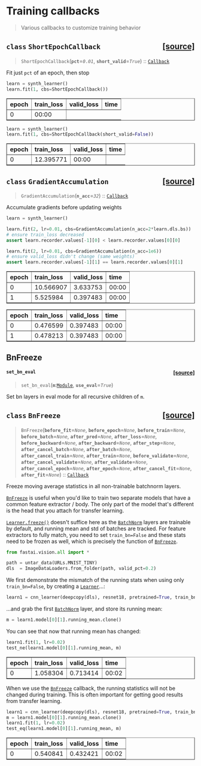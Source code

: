 # Training callbacks
> Various callbacks to customize training behavior



<h2 id="ShortEpochCallback" class="doc_header"><code>class</code> <code>ShortEpochCallback</code><a href="https://github.com/fastai/fastai/tree/master/fastai/callback/training.py#L12" class="source_link" style="float:right">[source]</a></h2>

> <code>ShortEpochCallback</code>(**`pct`**=*`0.01`*, **`short_valid`**=*`True`*) :: [`Callback`](/callback.core.html#Callback)

Fit just `pct` of an epoch, then stop


```python
learn = synth_learner()
learn.fit(1, cbs=ShortEpochCallback())
```


<table border="1" class="dataframe">
  <thead>
    <tr style="text-align: left;">
      <th>epoch</th>
      <th>train_loss</th>
      <th>valid_loss</th>
      <th>time</th>
    </tr>
  </thead>
  <tbody>
    <tr>
      <td>0</td>
      <td>00:00</td>
    </tr>
  </tbody>
</table>


```python
learn = synth_learner()
learn.fit(1, cbs=ShortEpochCallback(short_valid=False))
```


<table border="1" class="dataframe">
  <thead>
    <tr style="text-align: left;">
      <th>epoch</th>
      <th>train_loss</th>
      <th>valid_loss</th>
      <th>time</th>
    </tr>
  </thead>
  <tbody>
    <tr>
      <td>0</td>
      <td>12.395771</td>
      <td>00:00</td>
    </tr>
  </tbody>
</table>



<h2 id="GradientAccumulation" class="doc_header"><code>class</code> <code>GradientAccumulation</code><a href="https://github.com/fastai/fastai/tree/master/fastai/callback/training.py#L22" class="source_link" style="float:right">[source]</a></h2>

> <code>GradientAccumulation</code>(**`n_acc`**=*`32`*) :: [`Callback`](/callback.core.html#Callback)

Accumulate gradients before updating weights


```python
learn = synth_learner()

learn.fit(2, lr=0.01, cbs=GradientAccumulation(n_acc=2*learn.dls.bs))
# ensure train_loss decreased
assert learn.recorder.values[-1][0] < learn.recorder.values[0][0]

learn.fit(2, lr=0.01, cbs=GradientAccumulation(n_acc=1e6))
# ensure valid_loss didn't change (same weights)
assert learn.recorder.values[-1][1] == learn.recorder.values[0][1]
```


<table border="1" class="dataframe">
  <thead>
    <tr style="text-align: left;">
      <th>epoch</th>
      <th>train_loss</th>
      <th>valid_loss</th>
      <th>time</th>
    </tr>
  </thead>
  <tbody>
    <tr>
      <td>0</td>
      <td>10.566907</td>
      <td>3.633753</td>
      <td>00:00</td>
    </tr>
    <tr>
      <td>1</td>
      <td>5.525984</td>
      <td>0.397483</td>
      <td>00:00</td>
    </tr>
  </tbody>
</table>



<table border="1" class="dataframe">
  <thead>
    <tr style="text-align: left;">
      <th>epoch</th>
      <th>train_loss</th>
      <th>valid_loss</th>
      <th>time</th>
    </tr>
  </thead>
  <tbody>
    <tr>
      <td>0</td>
      <td>0.476599</td>
      <td>0.397483</td>
      <td>00:00</td>
    </tr>
    <tr>
      <td>1</td>
      <td>0.478213</td>
      <td>0.397483</td>
      <td>00:00</td>
    </tr>
  </tbody>
</table>


## BnFreeze


<h4 id="set_bn_eval" class="doc_header"><code>set_bn_eval</code><a href="https://github.com/fastai/fastai/tree/master/fastai/callback/training.py#L40" class="source_link" style="float:right">[source]</a></h4>

> <code>set_bn_eval</code>(**`m`**:[`Module`](/torch_core.html#Module), **`use_eval`**=*`True`*)

Set bn layers in eval mode for all recursive children of `m`.



<h2 id="BnFreeze" class="doc_header"><code>class</code> <code>BnFreeze</code><a href="https://github.com/fastai/fastai/tree/master/fastai/callback/training.py#L48" class="source_link" style="float:right">[source]</a></h2>

> <code>BnFreeze</code>(**`before_fit`**=*`None`*, **`before_epoch`**=*`None`*, **`before_train`**=*`None`*, **`before_batch`**=*`None`*, **`after_pred`**=*`None`*, **`after_loss`**=*`None`*, **`before_backward`**=*`None`*, **`after_backward`**=*`None`*, **`after_step`**=*`None`*, **`after_cancel_batch`**=*`None`*, **`after_batch`**=*`None`*, **`after_cancel_train`**=*`None`*, **`after_train`**=*`None`*, **`before_validate`**=*`None`*, **`after_cancel_validate`**=*`None`*, **`after_validate`**=*`None`*, **`after_cancel_epoch`**=*`None`*, **`after_epoch`**=*`None`*, **`after_cancel_fit`**=*`None`*, **`after_fit`**=*`None`*) :: [`Callback`](/callback.core.html#Callback)

Freeze moving average statistics in all non-trainable batchnorm layers.


[`BnFreeze`](/callback.training.html#BnFreeze) is useful when you'd like to train two separate models that have a common feature extractor / body. The only part of the model that's different is the head that you attach for transfer learning. <br>

[`Learner.freeze()`](/learner.html#Learner.freeze()) doesn't suffice here as the [`BatchNorm`](/layers.html#BatchNorm) layers are trainable by default, and running mean and std of batches are tracked. For feature extractors to fully match, you need to set `train_bn=False` and these stats need to be frozen as well, which is precisely the function of [`BnFreeze`](/callback.training.html#BnFreeze).

```python
from fastai.vision.all import *
```

```python
path = untar_data(URLs.MNIST_TINY)
dls  = ImageDataLoaders.from_folder(path, valid_pct=0.2)
```

We first demonstrate the mismatch of the running stats when using only `train_bn=False`, by creating a [`Learner`](/learner.html#Learner)...:

```python
learn1 = cnn_learner(deepcopy(dls), resnet18, pretrained=True, train_bn=False)
```

...and grab the first [`BatchNorm`](/layers.html#BatchNorm) layer, and store its running mean: 

```python
m = learn1.model[0][1].running_mean.clone()
```

You can see that now that running mean has changed:

```python
learn1.fit(1, lr=0.02)
test_ne(learn1.model[0][1].running_mean, m)
```


<table border="1" class="dataframe">
  <thead>
    <tr style="text-align: left;">
      <th>epoch</th>
      <th>train_loss</th>
      <th>valid_loss</th>
      <th>time</th>
    </tr>
  </thead>
  <tbody>
    <tr>
      <td>0</td>
      <td>1.058304</td>
      <td>0.713414</td>
      <td>00:02</td>
    </tr>
  </tbody>
</table>


When we use the [`BnFreeze`](/callback.training.html#BnFreeze) callback, the running statistics will not be changed during training. This is often important for getting good results from transfer learning.

```python
learn1 = cnn_learner(deepcopy(dls), resnet18, pretrained=True, train_bn=False, cbs=BnFreeze)
m = learn1.model[0][1].running_mean.clone()
learn1.fit(1, lr=0.02)
test_eq(learn1.model[0][1].running_mean, m)
```


<table border="1" class="dataframe">
  <thead>
    <tr style="text-align: left;">
      <th>epoch</th>
      <th>train_loss</th>
      <th>valid_loss</th>
      <th>time</th>
    </tr>
  </thead>
  <tbody>
    <tr>
      <td>0</td>
      <td>0.540841</td>
      <td>0.432421</td>
      <td>00:02</td>
    </tr>
  </tbody>
</table>

